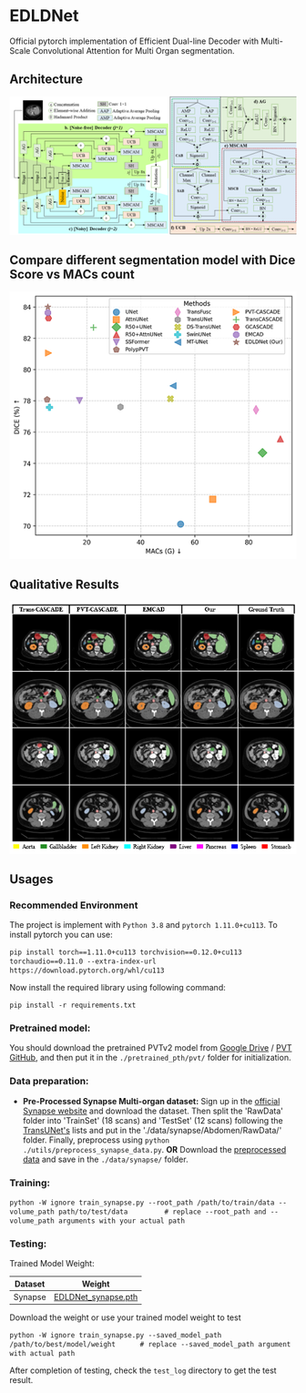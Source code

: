 # EDLDNet
Official pytorch implementation of Efficient Dual-line Decoder with Multi-Scale Convolutional Attention for Multi Organ segmentation.

## Architecture
![Overall architecture of EDLDNet](/images/Architecture.png "Overall Architecture of EDLDNet")

## Compare different segmentation model with Dice Score vs MACs count
![Compare model with Dice Score vs MACs count](/images/macs_vs_dice_different_markers.png "Compare different segmentation model with Dice Score vs MACs count")

## Qualitative Results
![Qualitative results for synapse dataset](/images/output_synapse.png "Qualitative results for synapse dataset")


## Usages
### Recommended Environment

The project is implement with ``Python 3.8`` and ``pytorch 1.11.0+cu113``. To install pytorch you can use:

```commandline
pip install torch==1.11.0+cu113 torchvision==0.12.0+cu113 torchaudio==0.11.0 --extra-index-url https://download.pytorch.org/whl/cu113
```

Now install the required library using following command:
```commandline
pip install -r requirements.txt
```
### Pretrained model:
You should download the pretrained PVTv2 model from [Google Drive](https://drive.google.com/file/d/13P7CG5efNIDgB4kt5CJiz9mMRkAhuaMW/view?usp=sharing) / [PVT GitHub](https://github.com/whai362/PVT/releases/tag/v2), and then put it in the ``./pretrained_pth/pvt/`` folder for initialization.

### Data preparation:
- **Pre-Processed Synapse Multi-organ dataset:**
Sign up in the [official Synapse website](https://www.synapse.org/#!Synapse:syn3193805/wiki/89480) and download the dataset. Then split the 'RawData' folder into 'TrainSet' (18 scans) and 'TestSet' (12 scans) following the [TransUNet's](https://github.com/Beckschen/TransUNet/blob/main/datasets/README.md) lists and put in the './data/synapse/Abdomen/RawData/' folder. Finally, preprocess using ```python ./utils/preprocess_synapse_data.py```. **OR**
Download the [preprocessed data](https://drive.google.com/file/d/1IVp4lPcB0DSwu-gfKSDBuq-9vG73pR6q/view?usp=sharing) and save in the ```./data/synapse/``` folder. 

### Training:
```commandline
python -W ignore train_synapse.py --root_path /path/to/train/data --volume_path path/to/test/data         # replace --root_path and --volume_path arguments with your actual path
```

### Testing:
Trained Model Weight:

| Dataset | Weight     |
| --------|------------|
| Synapse | [EDLDNet_synapse.pth](https://drive.google.com/file/d/1KVGfK2MKoax1Se20rS_LPeuNT66Sws-N/view?usp=sharing) |

Download the weight or use your trained model weight to test
```commandline
python -W ignore train_synapse.py --saved_model_path /path/to/best/model/weight      # replace --saved_model_path argument with actual path
```
After completion of testing, check the ``test_log`` directory to get the test result.